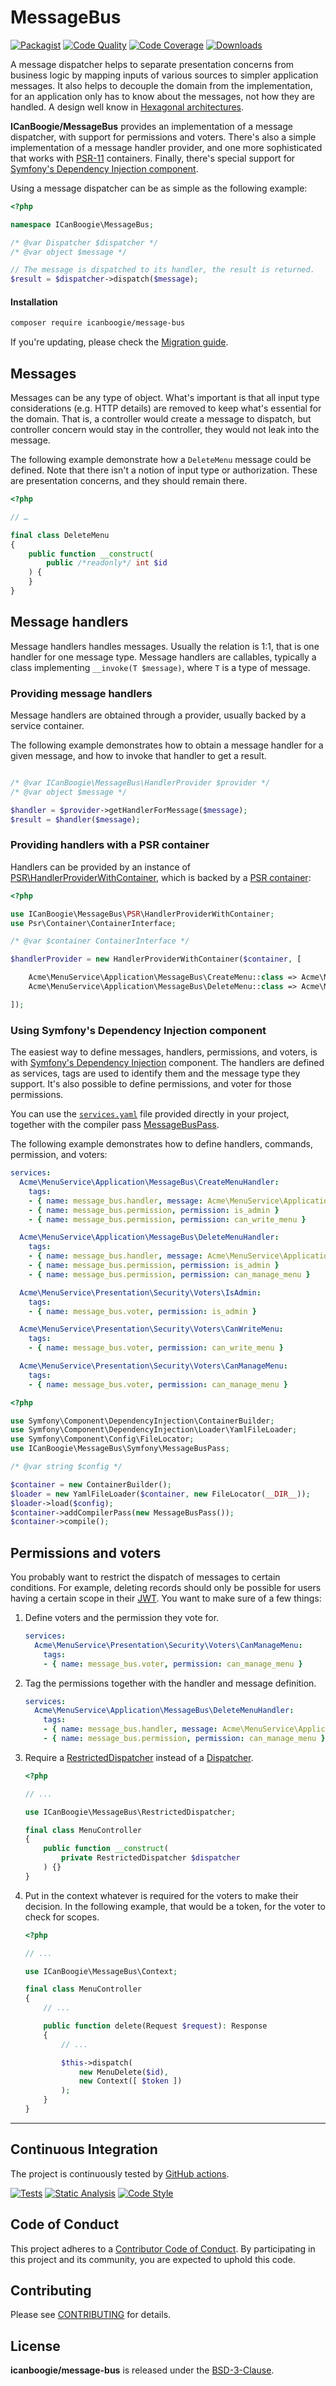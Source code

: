 # MessageBus

[![Packagist](https://img.shields.io/packagist/v/icanboogie/message-bus.svg)](https://packagist.org/packages/icanboogie/message-bus)
[![Code Quality](https://img.shields.io/scrutinizer/g/ICanBoogie/MessageBus.svg)](https://scrutinizer-ci.com/g/ICanBoogie/MessageBus)
[![Code Coverage](https://img.shields.io/coveralls/ICanBoogie/MessageBus.svg)](https://coveralls.io/r/ICanBoogie/MessageBus)
[![Downloads](https://img.shields.io/packagist/dt/icanboogie/message-bus.svg)](https://packagist.org/packages/icanboogie/message-bus)

A message dispatcher helps to separate presentation concerns from business logic by mapping inputs
of various sources to simpler application messages. It also helps to decouple the domain from the
implementation, for an application only has to know about the messages, not how they are handled. A
design well know in [Hexagonal architectures][hexagonal].

**ICanBoogie/MessageBus** provides an implementation of a message dispatcher, with support for
permissions and voters. There's also a simple implementation of a message handler provider, and one
more sophisticated that works with [PSR-11][] containers. Finally, there's special support for
[Symfony's Dependency Injection component][symfony/di].

Using a message dispatcher can be as simple as the following example:

```php
<?php

namespace ICanBoogie\MessageBus;

/* @var Dispatcher $dispatcher */
/* @var object $message */

// The message is dispatched to its handler, the result is returned.
$result = $dispatcher->dispatch($message);
```



#### Installation

```bash
composer require icanboogie/message-bus
```

If you're updating, please check the [Migration guide](MIGRATION.md).



## Messages

Messages can be any type of object. What's important is that all input type considerations (e.g.
HTTP details) are removed to keep what's essential for the domain. That is, a controller would
create a message to dispatch, but controller concern would stay in the controller, they would not
leak into the message.

The following example demonstrate how a `DeleteMenu` message could be defined. Note that there isn't
a notion of input type or authorization. These are presentation concerns, and they should remain
there.

```php
<?php

// …

final class DeleteMenu
{
    public function __construct(
        public /*readonly*/ int $id
    ) {
    }
}
```



## Message handlers

Message handlers handles messages. Usually the relation is 1:1, that is one handler for one message
type. Message handlers are callables, typically a class implementing `__invoke(T $message)`, where
`T` is a type of message.




### Providing message handlers

Message handlers are obtained through a provider, usually backed by a service container.

The following example demonstrates how to obtain a message handler for a given message, and how to
invoke that handler to get a result.

```php

/* @var ICanBoogie\MessageBus\HandlerProvider $provider */
/* @var object $message */

$handler = $provider->getHandlerForMessage($message);
$result = $handler($message);
```





### Providing handlers with a PSR container

Handlers can be provided by an instance of [PSR\HandlerProviderWithContainer][], which is backed by a
[PSR container][PSR-11]:

```php
<?php

use ICanBoogie\MessageBus\PSR\HandlerProviderWithContainer;
use Psr\Container\ContainerInterface;

/* @var $container ContainerInterface */

$handlerProvider = new HandlerProviderWithContainer($container, [

	Acme\MenuService\Application\MessageBus\CreateMenu::class => Acme\MenuService\Application\MessageBus\CreateMenuHandler::class,
	Acme\MenuService\Application\MessageBus\DeleteMenu::class => Acme\MenuService\Application\MessageBus\DeleteMenuHandler::class,

]);
```

### Using Symfony's Dependency Injection component

The easiest way to define messages, handlers, permissions, and voters, is with [Symfony's Dependency
Injection][symfony/di] component. The handlers are defined as services, tags are used to identify
them and the message type they support. It's also possible to define permissions, and voter for
those permissions.

You can use the [`services.yaml`][] file provided directly in your project, together with the
compiler pass [MessageBusPass][].

The following example demonstrates how to define handlers, commands, permission, and voters:

```yaml
services:
  Acme\MenuService\Application\MessageBus\CreateMenuHandler:
    tags:
    - { name: message_bus.handler, message: Acme\MenuService\Application\MessageBus\CreateMenu }
    - { name: message_bus.permission, permission: is_admin }
    - { name: message_bus.permission, permission: can_write_menu }

  Acme\MenuService\Application\MessageBus\DeleteMenuHandler:
    tags:
    - { name: message_bus.handler, message: Acme\MenuService\Application\MessageBus\DeleteMenu }
    - { name: message_bus.permission, permission: is_admin }
    - { name: message_bus.permission, permission: can_manage_menu }

  Acme\MenuService\Presentation\Security\Voters\IsAdmin:
    tags:
    - { name: message_bus.voter, permission: is_admin }

  Acme\MenuService\Presentation\Security\Voters\CanWriteMenu:
    tags:
    - { name: message_bus.voter, permission: can_write_menu }

  Acme\MenuService\Presentation\Security\Voters\CanManageMenu:
    tags:
    - { name: message_bus.voter, permission: can_manage_menu }
```

```php
<?php

use Symfony\Component\DependencyInjection\ContainerBuilder;
use Symfony\Component\DependencyInjection\Loader\YamlFileLoader;
use Symfony\Component\Config\FileLocator;
use ICanBoogie\MessageBus\Symfony\MessageBusPass;

/* @var string $config */

$container = new ContainerBuilder();
$loader = new YamlFileLoader($container, new FileLocator(__DIR__));
$loader->load($config);
$container->addCompilerPass(new MessageBusPass());
$container->compile();
```



## Permissions and voters

You probably want to restrict the dispatch of messages to certain conditions. For example, deleting
records should only be possible for users having a certain scope in their [JWT][]. You want to make
sure of a few things:

1. Define voters and the permission they vote for.

    ```yaml
    services:
      Acme\MenuService\Presentation\Security\Voters\CanManageMenu:
        tags:
        - { name: message_bus.voter, permission: can_manage_menu }
    ```

2. Tag the permissions together with the handler and message definition.

    ```yaml
    services:
      Acme\MenuService\Application\MessageBus\DeleteMenuHandler:
        tags:
        - { name: message_bus.handler, message: Acme\MenuService\Application\MessageBus\DeleteMenu }
        - { name: message_bus.permission, permission: can_manage_menu }
    ```

3. Require a [RestrictedDispatcher][] instead of a [Dispatcher][].

    ```php
    <?php

    // ...

    use ICanBoogie\MessageBus\RestrictedDispatcher;

    final class MenuController
    {
        public function __construct(
            private RestrictedDispatcher $dispatcher
        ) {}
    }
    ```

4. Put in the context whatever is required for the voters to make their decision. In the following
example, that would be a token, for the voter to check for scopes.

    ```php
    <?php

    // ...

    use ICanBoogie\MessageBus\Context;

    final class MenuController
    {
        // ...

        public function delete(Request $request): Response
        {
            // ...

            $this->dispatch(
                new MenuDelete($id),
                new Context([ $token ])
            );
        }
    }
    ```



----------



## Continuous Integration

The project is continuously tested by [GitHub actions](https://github.com/ICanBoogie/MessageBus/actions).

[![Tests](https://github.com/ICanBoogie/MessageBus/workflows/test/badge.svg?branch=master)](https://github.com/ICanBoogie/MessageBus/actions?query=workflow%3Atest)
[![Static Analysis](https://github.com/ICanBoogie/MessageBus/workflows/static-analysis/badge.svg?branch=master)](https://github.com/ICanBoogie/MessageBus/actions?query=workflow%3Astatic-analysis)
[![Code Style](https://github.com/ICanBoogie/MessageBus/workflows/code-style/badge.svg?branch=master)](https://github.com/ICanBoogie/MessageBus/actions?query=workflow%3Acode-style)



## Code of Conduct

This project adheres to a [Contributor Code of Conduct](CODE_OF_CONDUCT.md). By participating in
this project and its community, you are expected to uphold this code.



## Contributing

Please see [CONTRIBUTING](CONTRIBUTING.md) for details.



## License

**icanboogie/message-bus** is released under the [BSD-3-Clause](LICENSE).



[ICanBoogie]:                          https://icanboogie.org/
[JWT]:                                 https://jwt.io/
[symfony/dependency-injection]:        https://symfony.com/doc/current/components/dependency_injection.html
[hexagonal]:                           https://herbertograca.com/2017/11/16/explicit-architecture-01-ddd-hexagonal-onion-clean-cqrs-how-i-put-it-all-together/
[PSR-11]:                              https://www.php-fig.org/psr/psr-11/
[symfony/di]:                          https://symfony.com/doc/current/components/dependency_injection.html

[`services.yaml`]:                     lib/Symfony/services.yaml
[Dispatcher]:                          lib/Dispatcher.php
[HandlerProvider]:                     lib/HandlerProvider.php
[MessageBusPass]:                      lib/Symfony/MessageBusPass.php
[PSR\HandlerProviderWithContainer]:    lib/PSR/HandlerProviderWithContainer.php
[RestrictedDispatcher]:                lib/RestrictedDispatcher.php
